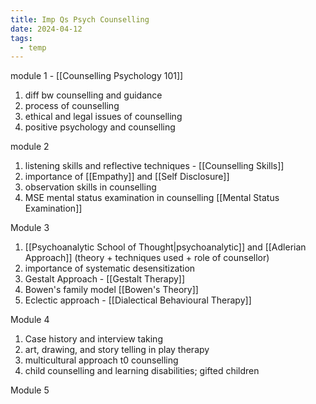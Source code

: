 ```yaml
---
title: Imp Qs Psych Counselling
date: 2024-04-12
tags:
  - temp
---
```

module 1 - [[Counselling Psychology 101]]
1) diff bw counselling and guidance
2) process of counselling
3) ethical and legal issues of counselling
4) positive psychology and counselling

module 2
1) listening skills and reflective techniques - [[Counselling Skills]]
2) importance of [[Empathy]] and [[Self Disclosure]]
3) observation skills in counselling
4) MSE mental status examination in counselling [[Mental Status Examination]]

Module 3
1) [[Psychoanalytic School of Thought|psychoanalytic]]  and [[Adlerian Approach]] (theory + techniques used + role of counsellor)
2) importance of systematic desensitization
3) Gestalt Approach - [[Gestalt Therapy]]
4) Bowen's family model [[Bowen's Theory]]
5) Eclectic approach - [[Dialectical Behavioural Therapy]]

Module 4
1) Case history and interview taking 
2) art, drawing, and story telling in play therapy
3) multicultural approach t0 counselling
4) child counselling and learning disabilities; gifted children

Module 5
